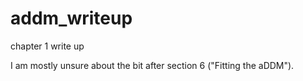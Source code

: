 # addm_writeup
chapter 1 write up

I am mostly unsure about the bit after section 6 ("Fitting the aDDM").
